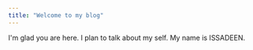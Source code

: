 ```yaml
---
title: "Welcome to my blog"
---
```


I'm glad you are here. I plan to talk about my self.
My name is ISSADEEN.
